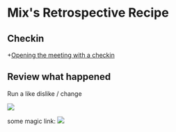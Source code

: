 Mix's Retrospective Recipe
==========================

Checkin
-------

+[Opening the meeting with a checkin](https://github.com/mixmix/example-course/blob/master/opening/check-ing.md)


Review what happened 
--------------------

Run a like dislike / change


![](http://i.imgur.com/UikcrNN.jpg)





some magic link: 
[![](https://github.com/mixmix/hypermarkdown/raw/master/hypermarkdown_badge.png)](https://hypermarkdown.herokuapp.com)
